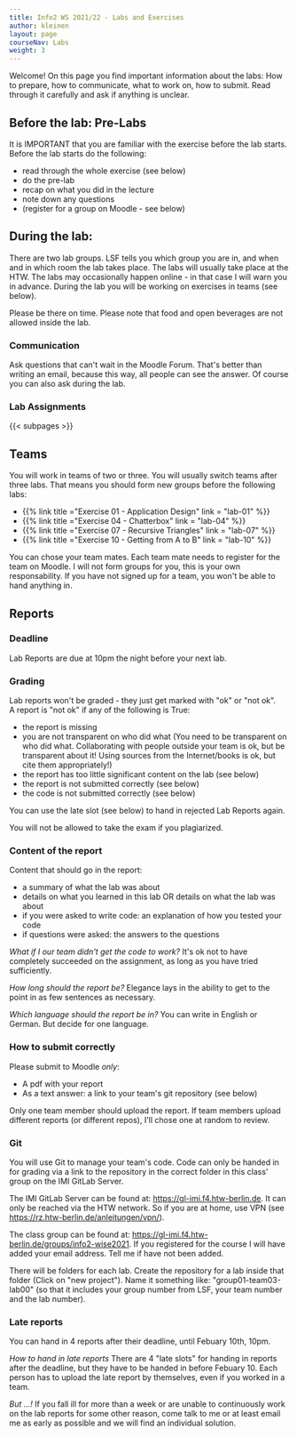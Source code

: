 ```yaml
---
title: Info2 WS 2021/22 - Labs and Exercises
author: kleinen
layout: page
courseNav: Labs
weight: 3
---
```


Welcome! On this page you find important information about the labs: How to prepare, how to communicate, what to work on, how to submit. Read through it carefully and ask if anything is unclear.

## Before the lab: Pre-Labs
It is IMPORTANT that you are familiar with the exercise before the lab starts. Before the lab starts do the following:
* read through the whole exercise (see below)
* do the pre-lab
* recap on what you did in the lecture
* note down any questions
* (register for a group on Moodle - see below)

## During the lab:
There are two lab groups. LSF tells you which group you are in, and when and in which room the lab takes place. The labs will usually take place at the HTW. The labs may occasionally happen online - in that case I will warn you in advance. During the lab you will be working on exercises in teams (see below).

Please be there on time. Please note that food and open beverages are not allowed inside the lab.

### Communication
Ask questions that can't wait in the Moodle Forum. That's better than writing an email, because this way, all people can see the answer. Of course you can also ask during the lab.

### Lab Assignments

{{< subpages  >}}

## Teams
You will work in teams of two or three. You will usually switch teams after three labs.
That means you should form new groups before the following labs:

* {{% link title ="Exercise 01 - Application Design" link = "lab-01" %}}
* {{% link title ="Exercise 04 - Chatterbox" link = "lab-04" %}}
* {{% link title ="Exercise 07 - Recursive Triangles" link = "lab-07" %}}
* {{% link title ="Exercise 10 - Getting from A to B" link = "lab-10" %}}

You can chose your team mates. Each team mate needs to register for the team on Moodle. I will not form groups for you, this is your own responsability. If you have not signed up for a team, you won't be able to hand anything in.

## Reports
### Deadline
Lab Reports are due at 10pm the night before your next lab.

### Grading
Lab reports won't be graded - they just get marked with "ok" or "not ok".  
A report is "not ok" if any of the following is True:
* the report is missing
* you are not transparent on who did what (You need to be transparent on who did what. Collaborating with people outside your team is ok,
but be transparent about it! Using sources from the Internet/books is ok, but cite them appropriately!)
* the report has too little significant content on the lab (see below)
* the report is not submitted correctly (see below)
* the code is not submitted correctly (see below)

You can use the late slot (see below) to hand in rejected Lab Reports again.

You will not be allowed to take the exam if you plagiarized.

### Content of the report
Content that should go in the report:
* a summary of what the lab was about
* details on what you learned in this lab OR details on what the lab was about
* if you were asked to write code: an explanation of how you tested your code
* if questions were asked: the answers to the questions

*What if I our team didn't get the code to work?*
It's ok not to have completely succeeded on the assignment, as long as you have tried sufficiently.

*How long should the report be?*
Elegance lays in the ability to get to the point in as few sentences as necessary.

*Which language should the report be in?*
You can write in English or German. But decide for one language.

### How to submit correctly
Please submit to Moodle *only*:
* A pdf with your report
* As a text answer: a link to your team's git repository (see below)

Only one team member should upload the report. If team members upload different reports (or different repos), I'll chose one at random to review.

### Git
You will use Git to manage your team's code. Code can only be handed in for grading via a link to the repository in the correct folder in this class' group on the IMI GitLab Server.

The IMI GitLab Server can be found at: https://gl-imi.f4.htw-berlin.de. It can only be reached via the HTW network. So if you are at home, use VPN (see https://rz.htw-berlin.de/anleitungen/vpn/).

The class group can be found at: https://gl-imi.f4.htw-berlin.de/groups/info2-wise2021. If you registered for the course I will have added your email address. Tell me if have not been added.

There will be folders for each lab. Create the repository for a lab inside that folder (Click on "new project"). Name it something like: "group01-team03-lab00" (so that it includes your group number from LSF, your team number and the lab number).

### Late reports
You can hand in 4 reports after their deadline, until Febuary 10th, 10pm.

*How to hand in late reports*
There are 4 "late slots" for handing in reports after the deadline, but they have to be handed in before Febuary 10. Each person has to upload the late report by themselves, even if you worked in a team.

*But ...!*
If you fall ill for more than a week or are unable to continuously work on
the lab reports for some other reason, come talk to me or at least email me as
early as possible and we will find an individual solution.

<!--
## Quizzes
There might be short quizzes on Moodle where you can test your knowledge.
They will be published when the lab starts and be closed after a certain amount of time.
Whether doing them will gain you any additional benefits is tbd.

## Review and Presentations of Lab Reports in the following Lab

There are a couple of important changes for the labs compared to Info1:

You are required to be able to present and explain your work **in the following lab** ("review"). How this is done will change from lab to lab, depending on the topic of the lab: one of you might be randomly chosen to present the work, I might talk to each or some of you individually, or it might even be a little quizz in moodle which should be easy to solve if you did the lab exercise.

If you happen to be drawn for presentation and refuse to present the report
(e.g. because you don't have the slightest idea what your group mates
have written or you just feel too shy that day) or are not present yourself,
you are required to present the report to me in person during my next office hours.

Apart from that, it's ok not to have completely succeeded on the assignment, as long as
you have tried sufficiently.

If I find out that you most probably didn't work on the lab yourself, or the
lab report has too little significant content regarding the assignment,
I might decide to reject the report.

Note that this is a (possibly) different thing than plagiarism.
Plagiarism - copying the work of others - is considered cheating and will
lead to failing the whole course.

If you become ill with the usual cold, plan to use up one of the late slots.
If you're having trouble keeping up for longer than a week, come talk to me
or send me an email and we'll figure something out.

{{% link title ="Last semesters, I found it necessary to clarify some more things about the reports." link = "{{ site.BaseURL }}/studies/grading/guideline" %}}

-->
